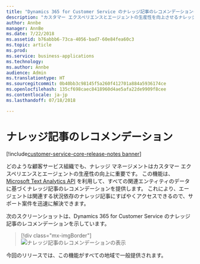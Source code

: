 ```yaml
---
title: "Dynamics 365 for Customer Service のナレッジ記事のレコメンデーションのしくみの確認"
description: "カスタマー エクスペリエンスとエージェントの生産性を向上させるナレッジ記事のレコメンデーション機能について理解します"
author: Annbe
manager: AnnBe
ms.date: 7/22/2018
ms.assetid: b76abbb6-73ca-4056-bad7-60e84fea60c3
ms.topic: article
ms.prod: 
ms.service: business-applications
ms.technology: 
ms.author: Annbe
audience: Admin
ms.translationtype: HT
ms.sourcegitcommit: 0b40bb3c98145f5a260f412701a884a5936174ce
ms.openlocfilehash: 135cf698caec8418960d4ae5afa22de9909f8cee
ms.contentlocale: ja-jp
ms.lasthandoff: 07/18/2018

---
```

#  <a name="knowledge-article-recommendation"></a>ナレッジ記事のレコメンデーション 

[!include[customer-service-core-release-notes banner](../../includes/customer-service-core-release-notes.md)]



どのような顧客サービス組織でも、ナレッジ マネージメントはカスタマー エクスペリエンスとエージェントの生産性の向上に重要です。  この機能は、[Microsoft Text Analytics API](https://azure.microsoft.com/en-in/services/cognitive-services/text-analytics/) を利用して、すべての関連エンティティのデータに基づくナレッジ記事のレコメンデーションを提供します。 これにより、エージェントは関連する状況依存のナレッジ記事にすばやくアクセスできるので、サポート案件を迅速に解決できます。

次のスクリーンショットは、Dynamics 365 for Customer Service のナレッジ記事のレコメンデーションを示しています。 

> [!div class="mx-imgBorder"]
> ![](media/knowledge-article-suggestion.png "ナレッジ記事のレコメンデーションの表示")

今回のリリースでは、この機能がすべての地域で一般提供されます。 

